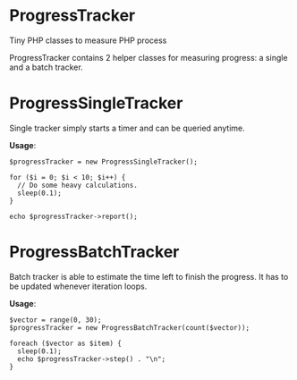 ProgressTracker
===============

Tiny PHP classes to measure PHP process

ProgressTracker contains 2 helper classes for measuring progress: a single and a
batch tracker.

# ProgressSingleTracker

Single tracker simply starts a timer and can be queried anytime.

**Usage**:

    $progressTracker = new ProgressSingleTracker();

    for ($i = 0; $i < 10; $i++) {
      // Do some heavy calculations.
      sleep(0.1);
    }

    echo $progressTracker->report();

# ProgressBatchTracker

Batch tracker is able to estimate the time left to finish the progress. It has
to be updated whenever iteration loops.

**Usage**:

    $vector = range(0, 30);
    $progressTracker = new ProgressBatchTracker(count($vector));

    foreach ($vector as $item) {
      sleep(0.1);
      echo $progressTracker->step() . "\n";
    }
